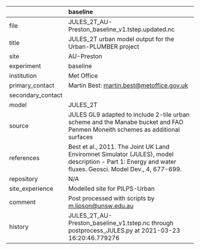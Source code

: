 |                   | baseline                                                                                                                                                |
|:------------------|:--------------------------------------------------------------------------------------------------------------------------------------------------------|
| file              | JULES_2T_AU-Preston_baseline_v1.tstep.updated.nc                                                                                                        |
| title             | JULES_2T urban model output for the Urban-PLUMBER project                                                                                               |
| site              | AU-Preston                                                                                                                                              |
| experiment        | baseline                                                                                                                                                |
| institution       | Met Office                                                                                                                                              |
| primary_contact   | Martin Best: martin.best@metoffice.gov.uk                                                                                                               |
| secondary_contact |                                                                                                                                                         |
| model             | JULES_2T                                                                                                                                                |
| source            | JULES GL9 adapted to include 2-tile urban scheme and the Manabe bucket and FAO Penmen Moneith schemes as additional surfaces                            |
| references        | Best et al., 2011. The Joint UK Land Enviromnet Simulator (JULES), model description - Part 1: Energy and water fluxes. Geosci. Model Dev., 4, 677-699. |
| repository        | N/A                                                                                                                                                     |
| site_experience   | Modelled site for PILPS-Urban                                                                                                                           |
| comment           | Post processed with scripts by m.lipson@unsw.edu.au                                                                                                     |
| history           | JULES_2T_AU-Preston_baseline_v1.tstep.nc through postprocess_JULES.py at 2021-03-23 16:20:46.779276                                                     |
